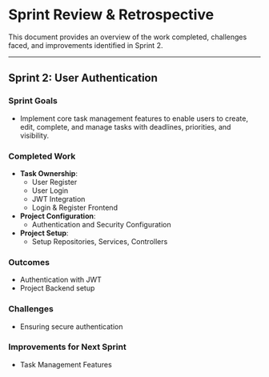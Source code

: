 # Sprint Review & Retrospective

This document provides an overview of the work completed, challenges faced, and improvements identified in Sprint 2.

---

## Sprint 2: User Authentication

### Sprint Goals
- Implement core task management features to enable users to create, edit, complete, and manage tasks with deadlines, priorities, and visibility.

### Completed Work
- **Task Ownership**:
  - User Register
  - User Login
  - JWT Integration
  - Login & Register Frontend 
- **Project Configuration**:
  - Authentication and Security Configuration
- **Project Setup**:
  - Setup Repositories, Services, Controllers

### Outcomes
- Authentication with JWT
- Project Backend setup

### Challenges
- Ensuring secure authentication

### Improvements for Next Sprint
- Task Management Features